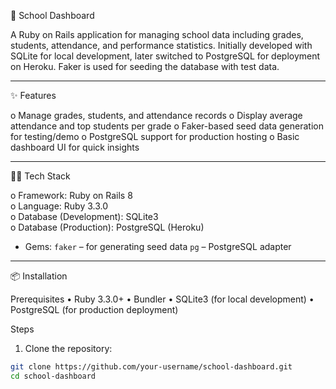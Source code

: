 🚌 School Dashboard 

A Ruby on Rails application for managing school data including grades, students, attendance, and performance statistics. Initially developed with SQLite for local development, later switched to PostgreSQL for deployment on Heroku. Faker is used for seeding the database with test data.

---

✨ Features

o	Manage grades, students, and attendance records
o	Display average attendance and top students per grade
o	Faker-based seed data generation for testing/demo
o	PostgreSQL support for production hosting
o	Basic dashboard UI for quick insights

---

🧑‍💻 Tech Stack 

o	Framework: Ruby on Rails 8  
o	Language: Ruby 3.3.0  
o	Database (Development): SQLite3  
o	Database (Production): PostgreSQL (Heroku)  
- Gems:
	`faker` – for generating seed data
  `pg` – PostgreSQL adapter
 

---

📦 Installation

 Prerequisites
•	Ruby 3.3.0+
•	Bundler
•	SQLite3 (for local development)
•	PostgreSQL (for production deployment)

 Steps
1. Clone the repository:
   
```bash
git clone https://github.com/your-username/school-dashboard.git
cd school-dashboard



